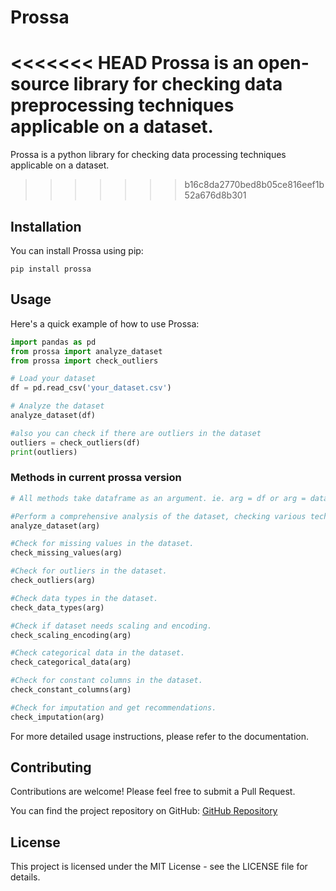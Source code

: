# Prossa

<<<<<<< HEAD
Prossa is an open-source library for checking data preprocessing techniques applicable on a dataset.
=======
Prossa is a python library for checking data processing techniques applicable on a dataset.
>>>>>>> b16c8da2770bed8b05ce816eef1b52a676d8b301

## Installation

You can install Prossa using pip:

```
pip install prossa
```

## Usage

Here's a quick example of how to use Prossa:

```python
import pandas as pd
from prossa import analyze_dataset
from prossa import check_outliers

# Load your dataset
df = pd.read_csv('your_dataset.csv')

# Analyze the dataset
analyze_dataset(df)

#also you can check if there are outliers in the dataset
outliers = check_outliers(df)
print(outliers)
```
### Methods in current prossa version

```python
# All methods take dataframe as an argument. ie. arg = df or arg = dataset

#Perform a comprehensive analysis of the dataset, checking various techniques in data preprocessing for recommendations.
analyze_dataset(arg)

#Check for missing values in the dataset.
check_missing_values(arg)

#Check for outliers in the dataset.
check_outliers(arg)

#Check data types in the dataset.
check_data_types(arg)

#Check if dataset needs scaling and encoding.
check_scaling_encoding(arg)

#Check categorical data in the dataset.
check_categorical_data(arg)

#Check for constant columns in the dataset.
check_constant_columns(arg)

#Check for imputation and get recommendations.
check_imputation(arg)


```


For more detailed usage instructions, please refer to the documentation.

## Contributing

Contributions are welcome! Please feel free to submit a Pull Request.

You can find the project repository on GitHub:
[GitHub Repository](https://github.com/Fosberg-codex/prossa)

## License

This project is licensed under the MIT License - see the LICENSE file for details.
